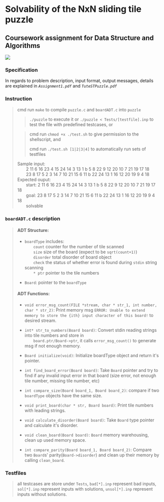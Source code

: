 # Solvability of the NxN sliding tile puzzle
## Coursework assignment for Data Structure and Algorithms
![](https://github.com/melmarsezio/Data-Structure-and-Algorithms/blob/master/Solvability%20of%20the%20NxN%20sliding%20tile%20puzzle/puzzle2.png)
### Specification
In regards to problem description, input format, output messages, details are explained in *`Assignment1.pdf`* and *`TuteSTPuzzle.pdf`*
### Instruction
> cmd run `make` to compile `puzzle.c` and `boardADT.c` into `puzzle`
>>  `./puzzle` to execute it or `./puzzle < Tests/[testfile].inp` to test the file with predefined testcases, or
> 
>> cmd run `chmod +x ./test.sh` to give permission to the shellscript, and
>>
>> cmd run `./test.sh [1|2|3|4]` to automatically run sets of testfiles
>
> Sample input:  
> &emsp;&emsp;2 11 6 16 23 4 15 24 14 3 13 1 b 5 8 22 9 12 20 10 7 21 19 17 18  
> &emsp;&emsp;23 8 17 5 2 3 14 7 10 21 15 6 11 b 22 24 13 1 16 12 20 19 9 4 18  
> Expected ouput:  
> &emsp;&emsp;start: 2 11 6 16 23 4 15 24 14 3 13 1 b 5 8 22 9 12 20 10 7 21 19 17 18  
> &emsp;&emsp;goal: 23 8 17 5 2 3 14 7 10 21 15 6 11 b 22 24 13 1 16 12 20 19 9 4 18  
> &emsp;&emsp;solvable  
### `boardADT.c` description
>#### ADT Structure:
>+ `boardType` includes:  
&emsp;&emsp;`count` counter for the number of tile scanned  
&emsp;&emsp;`size` size of the board (expect to be `sqrt(count+1)`)  
&emsp;&emsp;`disorder` total disorder of board object  
&emsp;&emsp;`check` the status of whether error is found during `stdin` string scanning  
&emsp;&emsp;`* ptr` pointer to the tile numbers
>
>+ `Board`: pointer to the `boardType`
>#### ADT Functions:
>+ `void error_msg_count(FILE *stream, char * str_1, int number, char * str_2)`: Print memory msg `ERROR: Unable to extend memory to store the {ith} input character of this board!` to desired stream.
>
>+ `int* str_to_numbers(Board board)`: Convert stdin reading strings into tile numbers and store in  
&emsp;&emsp;`board.ptr/Board->ptr`, it calls `error_msg_count()` to generate msg if not enough memory.
>
>+ `Board initialize(void)`: Initialize boardType object and return it's pointer.
>
>+ `int find_board_error(Board board)`: Take `Board` pointer and try to find if any invalid input error in that board (size error, not enough tile number, missing tile number, etc)
>
>+ `int compare_size(Board board_1, Board board_2)`: compare if two `boardType` objects have the same size.
>
>+ `void print_board(char * str, Board board)`: Print tile numbers with leading strings.
>
>+ `void calculate_disorder(Board board)`: Take `Board` type pointer and calculate it's disorder.
>
>+ `void clean_board(Board board)`: `Board` memory warehousing, clean up used memory space.
>
>+ `int compare_parity(Board board_1, Board board_2)`: Compare two `Board`s' parity(`Board->disorder`) and clean up their memory by calling `clean_board`.
### Testfiles
> all testcases are store under `Tests`, `bad[*].inp` represent bad inputs, `sol[*].inp` represent inputs with solutions, `unsol[*].inp` represent inputs without solutions.

